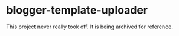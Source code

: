 # blogger-template-uploader

This project never really took off. It is being archived for reference.
